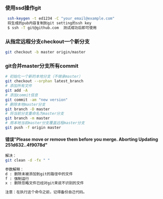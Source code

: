 ### 使用ssd操作git
```bash
 ssh-keygen -t ed1234 -C "your_email@example.com"
 将生成的pub内容复制到git setting的ssh key
 $ ssh -T git@github.com  测试成功后即可使用
```


### 从指定远程分支checkout一个新分支
```bash
git checkout -b master origin/master
```

### git合并master分支所有commit
```bash
# 初始化一个新的本地分支（不继承master）
git checkout --orphan latest_branch
# 添加所有文件
git add -A
# 添加commit信息
git commit -am "new version"
# 删除本地master分支
git branch -D master
# 将当前分支重命名为master分支
git branch -m master
# 用本地当前master分支覆盖远程master分支
git push -f origin master
```

#### 错误"Please move or remove them before you merge. Aborting Updating 251d632..4f9078d"
```bash
解决：
git clean -d -fx " "

参数解释：
d : 删除未被添加到git的路径中的文件
f : 强制运行
x : 删除忽略文件已经对git来说不识别的文件

注意：在执行这个命令之前，记得备份自己代码。
```
